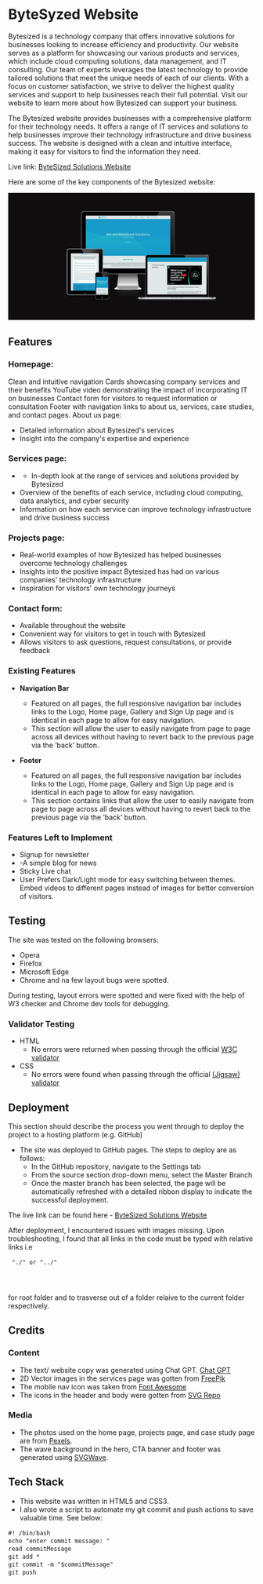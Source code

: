 # ByteSyzed Website
Bytesized is a technology company that offers innovative solutions for businesses looking to increase efficiency and productivity. Our website serves as a platform for showcasing our various products and services, which include cloud computing solutions, data management, and IT consulting. Our team of experts leverages the latest technology to provide tailored solutions that meet the unique needs of each of our clients. With a focus on customer satisfaction, we strive to deliver the highest quality services and support to help businesses reach their full potential. Visit our website to learn more about how Bytesized can support your business.

The Bytesized website provides businesses with a comprehensive platform for their technology needs. It offers a range of IT services and solutions to help businesses improve their technology infrastructure and drive business success. The website is designed with a clean and intuitive interface, making it easy for visitors to find the information they need.

Live link: [ByteSized Solutions Website](https://iojones.github.io/bytesizedconsultancy/index.html)

Here are some of the key components of the Bytesized website:




![Responsice Mockup](./assets/readme_images/mockup.png)

## Features 
### Homepage:

Clean and intuitive navigation
Cards showcasing company services and their benefits
YouTube video demonstrating the impact of incorporating IT on businesses
Contact form for visitors to request information or consultation
Footer with navigation links to about us, services, case studies, and contact pages.
About us page:

- Detailed information about Bytesized's services
- Insight into the company's expertise and experience

### Services page:

- - In-depth look at the range of services and solutions provided by Bytesized
- Overview of the benefits of each service, including cloud computing, data analytics, and cyber security
- Information on how each service can improve technology infrastructure and drive business success

### Projects page:

- Real-world examples of how Bytesized has helped businesses overcome technology challenges
- Insights into the positive impact Bytesized has had on various companies' technology infrastructure
- Inspiration for visitors' own technology journeys

### Contact form:

- Available throughout the website
- Convenient way for visitors to get in touch with Bytesized
- Allows visitors to ask questions, request consultations, or provide feedback




### Existing Features

- __Navigation Bar__

  - Featured on all pages, the full responsive navigation bar includes links to the Logo, Home page, Gallery and Sign Up page and is identical in each page to allow for easy navigation.
  - This section will allow the user to easily navigate from page to page across all devices without having to revert back to the previous page via the ‘back’ button. 

- __Footer__

  - Featured on all pages, the full responsive navigation bar includes links to the Logo, Home page, Gallery and Sign Up page and is identical in each page to allow for easy navigation.
  - This section contains links that allow the user to easily navigate from page to page across all devices without having to revert back to the previous page via the ‘back’ button. 

### Features Left to Implement

- Signup for newsletter
- -A simple blog for news
- Sticky Live chat
- User Prefers Dark/Light mode for easy switching between themes.
Embed videos to different pages instead of images for better conversion of visitors.

## Testing 
The site was tested on the following browsers:
- Opera
- Firefox
- Microsoft Edge
- Chrome and na few layout bugs were spotted.

During testing, layout errors were spotted and were fixed with the help of W3 checker and Chrome dev tools for debugging.


### Validator Testing 

- HTML
  - No errors were returned when passing through the official [W3C validator](https://validator.w3.org/nu/?doc=https%3A%2F%2Fcode-institute-org.github.io%2Flove-running-2.0%2Findex.html)
- CSS
  - No errors were found when passing through the official [(Jigsaw) validator](https://jigsaw.w3.org/css-validator/validator?uri=https%3A%2F%2Fvalidator.w3.org%2Fnu%2F%3Fdoc%3Dhttps%253A%252F%252Fcode-institute-org.github.io%252Flove-running-2.0%252Findex.html&profile=css3svg&usermedium=all&warning=1&vextwarning=&lang=en#css)


## Deployment

This section should describe the process you went through to deploy the project to a hosting platform (e.g. GitHub) 

- The site was deployed to GitHub pages. The steps to deploy are as follows: 
  - In the GitHub repository, navigate to the Settings tab 
  - From the source section drop-down menu, select the Master Branch
  - Once the master branch has been selected, the page will be automatically refreshed with a detailed ribbon display to indicate the successful deployment. 

The live link can be found here - [ByteSized Solutions Website](https://iojones.github.io/bytesizedconsultancy/index.html)

After deployment, I encountered issues with images missing. Upon troubleshooting, I found that all links in the code must be typed with relative links i.e <pre><code> "./" or "../"

</code></pre> for root folder and to trasverse out of a folder relaive to the current folder respectively.


## Credits 


### Content 

- The text/ website copy was generated using Chat GPT. [Chat GPT](https://chatgptonline.net)
- 2D Vector images in the services page was gotten from [FreePik](https://freepik.com)
- The mobile nav icon was taken from [Font Awesome](https://fontawesome.com/)
- The icons in the header and body were gotten from [SVG Repo](https://www.svgrepo.com)


### Media

- The photos used on the home page, projects page, and case study page are from [Pexels](https://www.pexels.com).
- The wave background in the hero, CTA banner and footer was generated using [SVGWave](https://svgwave.in).


##  Tech Stack
-   This website was written in HTML5 and CSS3.
-   I also wrote a script to automate my git commit and push actions to save valuable time. See below:

<pre><code>#! /bin/bash
echo "enter commit message: "
read commitMessage
git add *
git commit -m "$commitMessage"
git push
</code></pre>






